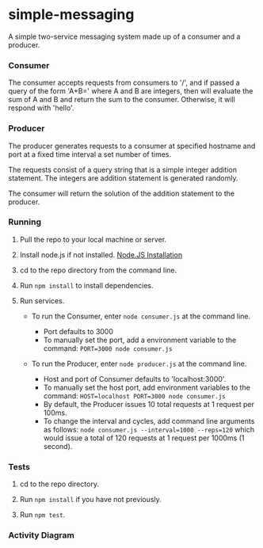 # simple-messaging
A simple two-service messaging system made up of a consumer and a producer.

### Consumer
The consumer accepts requests from consumers to '/', and if passed a query of the form
'A+B=' where A and B are integers, then will evaluate the sum of A and B and return the sum to the consumer.
Otherwise, it will respond with 'hello'.

### Producer
The producer generates requests to a consumer at specified hostname and port at a fixed
time interval a set number of times.

The requests consist of a query string that is a simple integer addition statement. The integers are
addition statement is generated randomly.

The consumer will return the solution of the addition statement to the producer.

### Running
1. Pull the repo to your local machine or server.

2. Install node.js if not installed. [Node.JS Installation](https://nodejs.org/download/)

3. cd to the repo directory from the command line.

4. Run `npm install` to install dependencies.

5. Run services.
    * To run the Consumer, enter `node consumer.js` at the command line.
        * Port defaults to 3000
        * To manually set the port, add a environment variable to the command:
            `PORT=3000 node consumer.js`

    * To run the Producer, enter `node producer.js` at the command line.
        * Host and port of Consumer defaults to 'localhost:3000'. 
        * To manually set the host port, add environment variables to the command:
            `HOST=localhost PORT=3000 node consumer.js`
        * By default, the Producer issues 10 total requests at 1 request per 100ms.
        * To change the interval and cycles, add command line arguments as follows:
            `node consumer.js --interval=1000 --reps=120`
            which would issue a total of 120 requests at 1 request per 1000ms (1 second).

### Tests

1. cd to the repo directory.

2. Run `npm install` if you have not previously.

3. Run `npm test`.

### Activity Diagram







